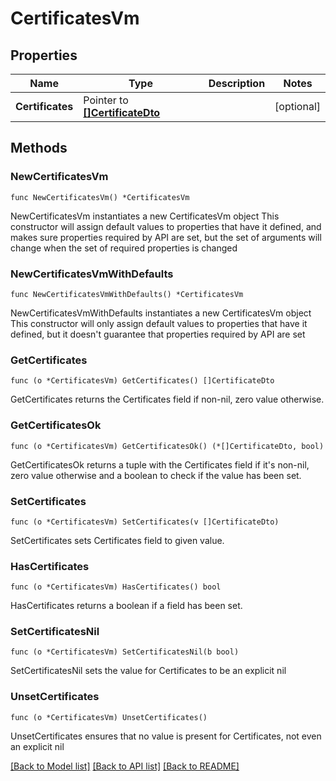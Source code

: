 # CertificatesVm

## Properties

Name | Type | Description | Notes
------------ | ------------- | ------------- | -------------
**Certificates** | Pointer to [**[]CertificateDto**](CertificateDto.md) |  | [optional] 

## Methods

### NewCertificatesVm

`func NewCertificatesVm() *CertificatesVm`

NewCertificatesVm instantiates a new CertificatesVm object
This constructor will assign default values to properties that have it defined,
and makes sure properties required by API are set, but the set of arguments
will change when the set of required properties is changed

### NewCertificatesVmWithDefaults

`func NewCertificatesVmWithDefaults() *CertificatesVm`

NewCertificatesVmWithDefaults instantiates a new CertificatesVm object
This constructor will only assign default values to properties that have it defined,
but it doesn't guarantee that properties required by API are set

### GetCertificates

`func (o *CertificatesVm) GetCertificates() []CertificateDto`

GetCertificates returns the Certificates field if non-nil, zero value otherwise.

### GetCertificatesOk

`func (o *CertificatesVm) GetCertificatesOk() (*[]CertificateDto, bool)`

GetCertificatesOk returns a tuple with the Certificates field if it's non-nil, zero value otherwise
and a boolean to check if the value has been set.

### SetCertificates

`func (o *CertificatesVm) SetCertificates(v []CertificateDto)`

SetCertificates sets Certificates field to given value.

### HasCertificates

`func (o *CertificatesVm) HasCertificates() bool`

HasCertificates returns a boolean if a field has been set.

### SetCertificatesNil

`func (o *CertificatesVm) SetCertificatesNil(b bool)`

 SetCertificatesNil sets the value for Certificates to be an explicit nil

### UnsetCertificates
`func (o *CertificatesVm) UnsetCertificates()`

UnsetCertificates ensures that no value is present for Certificates, not even an explicit nil

[[Back to Model list]](../README.md#documentation-for-models) [[Back to API list]](../README.md#documentation-for-api-endpoints) [[Back to README]](../README.md)


